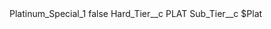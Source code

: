 <?xml version="1.0" encoding="UTF-8"?>
<CustomMetadata xmlns="http://soap.sforce.com/2006/04/metadata" xmlns:xsi="http://www.w3.org/2001/XMLSchema-instance" xmlns:xsd="http://www.w3.org/2001/XMLSchema">
    <label>Platinum_Special_1</label>
    <protected>false</protected>
    <values>
        <field>Hard_Tier__c</field>
        <value xsi:type="xsd:string">PLAT</value>
    </values>
    <values>
        <field>Sub_Tier__c</field>
        <value xsi:type="xsd:string">$Plat</value>
    </values>
</CustomMetadata>
